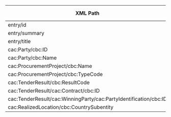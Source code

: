 | XML Path | Ontology Property | Entity Class | Related Entity Class | Subject Generation | Join Condition | Datatype | Function Name | Function Output |
| --- | --- | --- | --- | --- | --- | --- | --- | --- |
| entry/id | :hasID | :ProcurementObject |  | https://contrataciondelestado.es/sindicacion/licitacionesPerfilContratante/{id} |  | xsd:string | | |
| entry/summary | :describesLot | :LotAwardOutcome | :Lot | https://contrataciondelestado.es/sindicacion/licitacionesPerfilContratante/{id}#summary | :describesLot | | | |
| entry/title | :hasIdentifierValue | :Identifier | :ProcurementObject | https://contrataciondelestado.es/sindicacion/licitacionesPerfilContratante/{id}#title | :hasID | | | |
| cac:Party/cbc:ID | :hasIdentifierValue | :Identifier | :Buyer | https://contrataciondelestado.es/sindicacion/licitacionesPerfilContratante/{id}#buyerId | :playedByOrganisation | | | |
| cac:Party/cbc:Name | :hasIdentifierValue | :Identifier | :Buyer | https://contrataciondelestado.es/sindicacion/licitacionesPerfilContratante/{id}#buyerName | :playedByOrganisation | | | |
| cac:ProcurementProject/cbc:Name | :hasIdentifierValue | :Identifier | :Lot | https://contrataciondelestado.es/sindicacion/licitacionesPerfilContratante/{id}#lotName | :hasProcurementScopeDividedIntoLot | | | |
| cac:ProcurementProject/cbc:TypeCode | :hasProcedureType | :Procedure | :Lot | https://contrataciondelestado.es/sindicacion/licitacionesPerfilContratante/{id}#procedureType | :hasProcurementScopeDividedIntoLot | | generateProcedureType | https://contrataciondelestado.es/sindicacion/licitacionesPerfilContratante/{id}#procedureType |
| cac:TenderResult/cbc:ResultCode | :hasAwardDecisionDate | :LotAwardOutcome | :Lot | https://contrataciondelestado.es/sindicacion/licitacionesPerfilContratante/{id}#awardDecisionDate | :describesLot | xsd:date | | |
| cac:TenderResult/cac:Contract/cbc:ID | :hasID | :Contract | :Lot | https://contrataciondelestado.es/sindicacion/licitacionesPerfilContratante/{id}#contractId | :describesLot | xsd:string | | |
| cac:TenderResult/cac:WinningParty/cac:PartyIdentification/cbc:ID | :hasIdentifierValue | :Identifier | :Buyer | https://contrataciondelestado.es/sindicacion/licitacionesPerfilContratante/{id}#winningBuyerId | :playedByOrganisation | xsd:string | | |
| cac:RealizedLocation/cbc:CountrySubentity | :hasCountryCode | :Country | :Lot | https://contrataciondelestado.es/sindicacion/licitacionesPerfilContratante/{id}#countryCode | :hasProcurementScopeDividedIntoLot | | generateCountryCode | https://contrataciondelestado.es/sindicacion/licitacionesPerfilContratante/{id}#countryCode |
